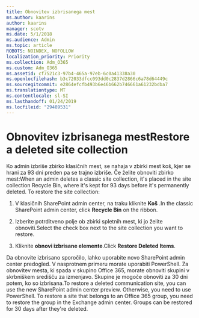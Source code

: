```yaml
---
title: Obnovitev izbrisanega mest
ms.author: kaarins
author: kaarins
manager: scotv
ms.date: 5/1/2018
ms.audience: Admin
ms.topic: article
ROBOTS: NOINDEX, NOFOLLOW
localization_priority: Priority
ms.collection: Adm_O365
ms.custom: Adm_O365
ms.assetid: cf7521c3-97b4-465a-97eb-6c0a41338a30
ms.openlocfilehash: b3c72033dfcc093dd0c2837d2866c6a78d64449c
ms.sourcegitcommit: e2864efcfb493b6e46b662b746661a61232bdba7
ms.translationtype: MT
ms.contentlocale: sl-SI
ms.lasthandoff: 01/24/2019
ms.locfileid: "29489531"
---
```

# <a name="restore-a-deleted-site-collection"></a><span data-ttu-id="67de5-102">Obnovitev izbrisanega mest</span><span class="sxs-lookup"><span data-stu-id="67de5-102">Restore a deleted site collection</span></span>

<span data-ttu-id="67de5-p101">Ko admin izbriše zbirko klasičnih mest, se nahaja v zbirki mest koš, kjer se hrani za 93 dni preden pa se trajno izbriše. Če želite obnoviti zbirko mest:</span><span class="sxs-lookup"><span data-stu-id="67de5-p101">When an admin deletes a classic site collection, it's placed in the site collection Recycle Bin, where it's kept for 93 days before it's permanently deleted. To restore the site collection:</span></span>
  
1. <span data-ttu-id="67de5-105">V klasičnih SharePoint admin center, na traku kliknite **Koš** .</span><span class="sxs-lookup"><span data-stu-id="67de5-105">In the classic SharePoint admin center, click **Recycle Bin** on the ribbon.</span></span> 
    
2. <span data-ttu-id="67de5-106">Izberite potrditveno polje ob zbirki spletnih mest, ki jo želite obnoviti.</span><span class="sxs-lookup"><span data-stu-id="67de5-106">Select the check box next to the site collection you want to restore.</span></span>
    
3. <span data-ttu-id="67de5-107">Kliknite **obnovi izbrisane elemente**.</span><span class="sxs-lookup"><span data-stu-id="67de5-107">Click **Restore Deleted Items**.</span></span>
    
<span data-ttu-id="67de5-p102">Da obnovite izbrisano sporočilo, lahko uporabite novo SharePoint admin center predogled. V nasprotnem primeru morate uporabiti PowerShell. Za obnovitev mesta, ki spada v skupino Office 365, morate obnoviti skupini v skrbniškem središču za izmenjavo. Skupine je mogoče obnoviti za 30 dni potem, ko so izbrisana.</span><span class="sxs-lookup"><span data-stu-id="67de5-p102">To restore a deleted communication site, you can use the new SharePoint admin center preview. Otherwise, you need to use PowerShell. To restore a site that belongs to an Office 365 group, you need to restore the group in the Exchange admin center. Groups can be restored for 30 days after they're deleted.</span></span>
  

